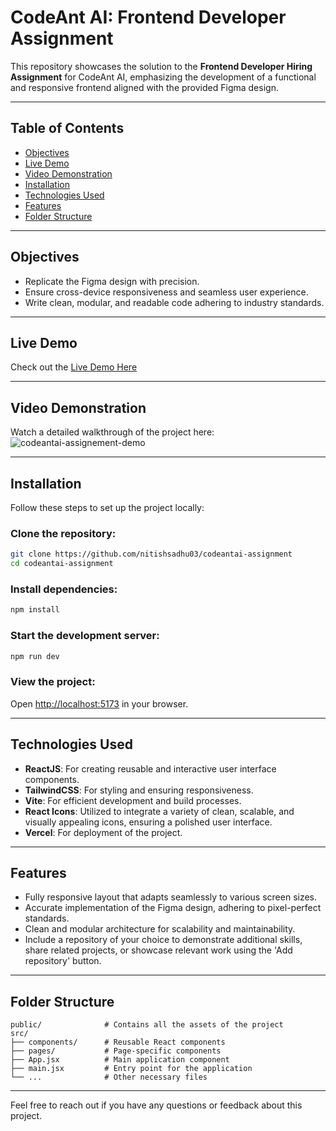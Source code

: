 # CodeAnt AI: Frontend Developer Assignment

This repository showcases the solution to the **Frontend Developer Hiring Assignment** for CodeAnt AI, emphasizing the development of a functional and responsive frontend aligned with the provided Figma design.

---

## Table of Contents
- [Objectives](#objectives)
- [Live Demo](#live-demo)
- [Video Demonstration](#video-demonstration)
- [Installation](#installation)
- [Technologies Used](#technologies-used)
- [Features](#features)
- [Folder Structure](#folder-structure)

---

## Objectives
- Replicate the Figma design with precision.
- Ensure cross-device responsiveness and seamless user experience.
- Write clean, modular, and readable code adhering to industry standards.

---

## Live Demo
Check out the [Live Demo Here](https://codeantai-assignment.vercel.app/)

---

## Video Demonstration
Watch a detailed walkthrough of the project here:  
![codeantai-assignement-demo](https://github.com/user-attachments/assets/23ca950b-31f5-488f-9f6c-844d780a9021)

---

## Installation
Follow these steps to set up the project locally:

### Clone the repository:
```bash
git clone https://github.com/nitishsadhu03/codeantai-assignment
cd codeantai-assignment
```

### Install dependencies:
```bash
npm install
```

### Start the development server:
```bash
npm run dev
```

### View the project:
Open [http://localhost:5173](http://localhost:5173) in your browser.

---

## Technologies Used
- **ReactJS**: For creating reusable and interactive user interface components.
- **TailwindCSS**: For styling and ensuring responsiveness.
- **Vite**: For efficient development and build processes.
- **React Icons**: Utilized to integrate a variety of clean, scalable, and visually appealing icons, ensuring a polished user interface.
- **Vercel**: For deployment of the project.

---

## Features
- Fully responsive layout that adapts seamlessly to various screen sizes.
- Accurate implementation of the Figma design, adhering to pixel-perfect standards.
- Clean and modular architecture for scalability and maintainability.
- Include a repository of your choice to demonstrate additional skills, share related projects, or showcase relevant work using the 'Add repository' button.

---

## Folder Structure
```
public/              # Contains all the assets of the project
src/  
├── components/      # Reusable React components  
├── pages/           # Page-specific components  
├── App.jsx          # Main application component  
├── main.jsx         # Entry point for the application  
└── ...              # Other necessary files  
```

---

Feel free to reach out if you have any questions or feedback about this project.

